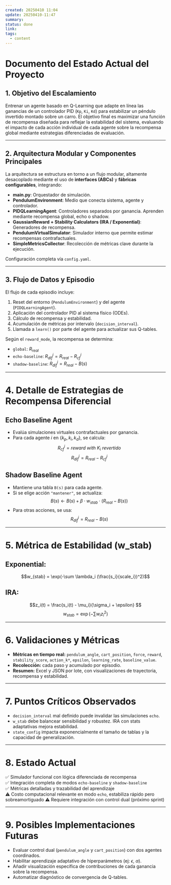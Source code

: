 ```yaml
---
created: 20250410 11:04
update: 20250410-11:47
summary: 
status: done
link: 
tags:
  - content
---
```


# Documento del Estado Actual del Proyecto
## 1. Objetivo del Escalamiento

Entrenar un agente basado en Q-Learning que adapte en línea las ganancias de un controlador PID (`Kp`, `Ki`, `Kd`) para estabilizar un péndulo invertido montado sobre un carro. El objetivo final es maximizar una función de recompensa diseñada para reflejar la estabilidad del sistema, evaluando el impacto de cada acción individual de cada agente sobre la recompensa global mediante estrategias diferenciadas de evaluación.

---

## 2. Arquitectura Modular y Componentes Principales

La arquitectura se estructura en torno a un flujo modular, altamente desacoplado mediante el uso de **interfaces (ABCs)** y **fábricas configurables**, integrando:

- **main.py**: Orquestador de simulación.
- **PendulumEnvironment**: Medio que conecta sistema, agente y controlador.
- **PIDQLearningAgent**: Controladores separados por ganancia. Aprenden mediante recompensa global, echo o shadow.
- **GaussianReward + Stability Calculators (IRA / Exponential)**: Generadores de recompensa.
- **PendulumVirtualSimulator**: Simulador interno que permite estimar recompensas contrafactuales.
- **SimpleMetricsCollector**: Recolección de métricas clave durante la ejecución.

Configuración completa vía `config.yaml`.

---

## 3. Flujo de Datos y Episodio

El flujo de cada episodio incluye:

1. Reset del entorno (`PendulumEnvironment`) y del agente (`PIDQLearningAgent`).
2. Aplicación del controlador PID al sistema físico (ODEs).
3. Cálculo de recompensa y estabilidad.
4. Acumulación de métricas por intervalo (`decision_interval`).
5. Llamada a `learn()` por parte del agente para actualizar sus Q-tables.

Según el `reward_mode`, la recompensa se determina:

- `global`: $R_{real}$
- `echo-baseline`: $R_{dif}^{i} = R_{real} - R_{cf}^{i}$
- `shadow-baseline`: $R_{dif}^{i} = R_{real} - B(s)$

---

# 4. Detalle de Estrategias de Recompensa Diferencial

## Echo Baseline Agent

- Evalúa simulaciones virtuales contrafactuales por ganancia.
- Para cada agente $i$  en $\{k_p, k_i, k_d\}$, se calcula:
  $$R_{cf}^{i} = {reward \ with}\ K_i \ {revertido}$$
  $$R_{dif}^{i} = R_{real} - R_{cf}^{i}$$
## Shadow Baseline Agent

- Mantiene una tabla `B(s)` para cada agente.
- Si se elige acción `"mantener"`, se actualiza:
  $$B(s) \leftarrow B(s) + \beta \cdot w_{stab} \cdot (R_{real} - B(s))$$
- Para otras acciones, se usa:
  $$R_{dif}^{i} = R_{real} - B(s)$$

---

# 5. Métrica de Estabilidad (w_stab)

## Exponential:
$$w_{stab} = \exp(-\sum \lambda_i (\frac{s_i}{scale_i})^2)$$
## IRA:
$$z_i(t) = \frac{s_i(t) - \mu_i}{\sigma_i + \epsilon}
$$$$w_{stab} = \exp(-\sum w_i z_i^2)$$

---

# 6. Validaciones y Métricas

- **Métricas en tiempo real:** `pendulum_angle`, `cart_position`, `force`, `reward`, `stability_score`, `action_k*`, `epsilon`, `learning_rate`, `baseline_value`.
- **Recolección:** cada paso y acumulado por episodio.
- **Resumen:** Excel y JSON por lote, con visualizaciones de trayectoria, recompensa y estabilidad.

---

# 7. Puntos Críticos Observados

- `decision_interval` mal definido puede invalidar las simulaciones `echo`.
- `w_stab` debe balancear sensibilidad y robustez. IRA con stats adaptativas mejora estabilidad.
- `state_config` impacta exponencialmente el tamaño de tablas y la capacidad de generalización.

---

# 8. Estado Actual

✅ Simulador funcional con lógica diferenciada de recompensa  
✅ Integración completa de modos `echo-baseline` y `shadow-baseline`  
✅ Métricas detalladas y trazabilidad del aprendizaje  
⚠️ Costo computacional relevante en modo `echo`, estabiliza rápido pero sobreamortiguado
⚠️ Requiere integración con control dual (próximo sprint)

---

# 9. Posibles Implementaciones Futuras

- Evaluar control dual (`pendulum_angle` y `cart_position`) con dos agentes coordinados.
- Habilitar aprendizaje adaptativo de hiperparámetros (ej: $\epsilon$, $\alpha$).
- Añadir visualización específica de contribuciones de cada ganancia sobre la recompensa.
- Automatizar diagnóstico de convergencia de Q-tables.